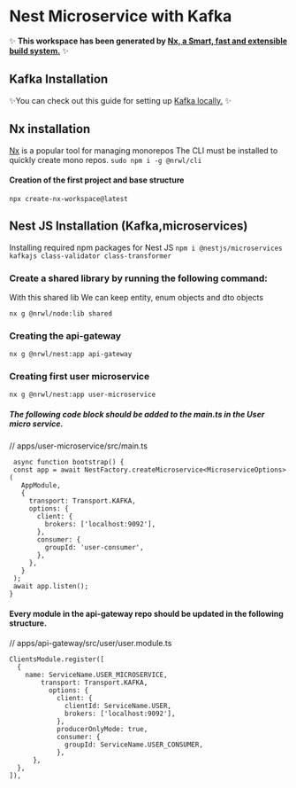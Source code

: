 # Nest Microservice with Kafka


✨ **This workspace has been generated by [Nx, a Smart, fast and extensible build system.](https://nx.dev)** ✨

## Kafka Installation
✨You can check out this guide for setting up [Kafka locally.](https://blog.logrocket.com/building-rust-microservices-apache-kafka/#getting-started-kafka) ✨

## Nx installation
[Nx](https://nx.dev/) is a popular tool for managing monorepos
The CLI must be installed to quickly create mono repos.
```sudo npm i -g @nrwl/cli```

#### Creation of the first project and base structure

```npx create-nx-workspace@latest```

## Nest JS Installation (Kafka,microservices)
Installing required npm packages for Nest JS
```npm i @nestjs/microservices kafkajs class-validator class-transformer```


### Create a shared library by running the following command:
With this shared lib We can keep entity, enum objects and dto objects

``` nx g @nrwl/node:lib shared ```

###  Creating the api-gateway
```nx g @nrwl/nest:app api-gateway ```

###  Creating first user microservice
```nx g @nrwl/nest:app user-microservice ```


##### The following code block should be added to the main.ts in the User micro service.
// apps/user-microservice/src/main.ts
 ```
  async function bootstrap() {
  const app = await NestFactory.createMicroservice<MicroserviceOptions>(
    AppModule,
    {
      transport: Transport.KAFKA,
      options: {
        client: {
          brokers: ['localhost:9092'],
        },
        consumer: {
          groupId: 'user-consumer',
        },
      },
    }
  );
  await app.listen();
} 
 ```

####  Every module in the api-gateway repo should be updated in the following structure.
// apps/api-gateway/src/user/user.module.ts
```
ClientsModule.register([
  {
    name: ServiceName.USER_MICROSERVICE,
        transport: Transport.KAFKA,
          options: {
            client: {
              clientId: ServiceName.USER,
              brokers: ['localhost:9092'],
            },
            producerOnlyMode: true,
            consumer: {
              groupId: ServiceName.USER_CONSUMER,
            },
      },
  },
]),
```
